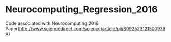 # Neurocomputing_Regression_2016
Code associated with Neurocomputing 2016 Paper(http://www.sciencedirect.com/science/article/pii/S092523121500939X)
